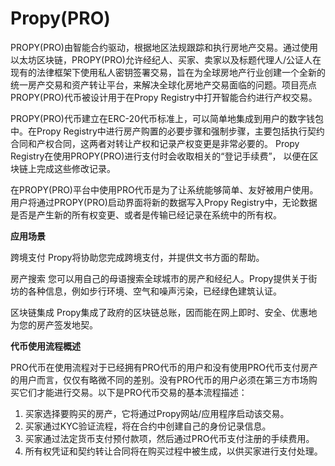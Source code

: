 # Propy(PRO)

PROPY(PRO)由智能合约驱动，根据地区法规跟踪和执行房地产交易。通过使用以太坊区块链，PROPY(PRO)允许经纪人、买家、卖家以及标题代理人/公证人在现有的法律框架下使用私人密钥签署交易，旨在为全球房地产行业创建一个全新的统一房产交易和资产转让平台，来解决全球化房地产交易面临的问题。项目亮点PROPY(PRO)代币被设计用于在Propy Registry中打开智能合约进行产权交易。

PROPY(PRO)代币建立在ERC-20代币标准上，可以简单地集成到用户的数字钱包中。在Propy Registry中进行房产购置的必要步骤和强制步骤，主要包括执行契约合同和产权合同，这两者对转让产权和记录产权变更是非常必要的。 Propy Registry在使用PROPY(PRO)进行支付时会收取相关的“登记手续费”， 以便在区块链上完成这些修改记录。

在PROPY(PRO)平台中使用PRO代币是为了让系统能够简单、友好被用户使用。用户将通过PROPY(PRO)启动界面将新的数据写入Propy Registry中，无论数据是否是产生新的所有权变更、或者是传输已经记录在系统中的所有权。

**应用场景**

跨境支付
Propy将协助您完成跨境支付，并提供文书方面的帮助。

房产搜索
您可以用自己的母语搜索全球城市的房产和经纪人。Propy提供关于街坊的各种信息，例如步行环境、空气和噪声污染，已经绿色建筑认证。

区块链集成
Propy集成了政府的区块链总账，因而能在网上即时、安全、优惠地为您的房产签发地契。

**代币使用流程概述**

PRO代币在使用流程对于已经拥有PRO代币的用户和没有使用PRO代币支付房产的用户而言，仅仅有略微不同的差别。没有PRO代币的用户必须在第三方市场购买它们才能进行交易。以下是PRO代币交易的基本流程描述：

1. 买家选择要购买的房产，它将通过Propy网站/应用程序启动该交易。
2. 买家通过KYC验证流程，将在合约中创建自己的身份记录信息。
3. 买家通过法定货币支付预付款项，然后通过PRO代币支付注册的手续费用。
4. 所有权凭证和契约转让合同将在购买过程中被生成，以供买家进行支付处理。

